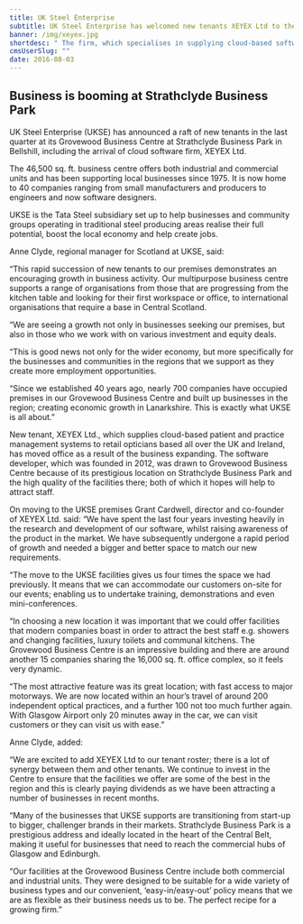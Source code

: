 ```yaml
---
title: UK Steel Enterprise
subtitle: UK Steel Enterprise has welcomed new tenants XEYEX Ltd to their Grovewood Business Centre.
banner: /img/xeyex.jpg
shortdesc: " The firm, which specialises in supplying cloud-based software management systems to retail opticians based in the UK, joins a further 40 companies that operate out of Strathclyde Business Park.  "
cmsUserSlug: ""
date: 2016-08-03 
---
```


## Business is booming at Strathclyde Business Park

UK Steel Enterprise (UKSE) has announced a raft of new tenants in the last quarter at its Grovewood Business Centre at Strathclyde Business Park in Bellshill, including the arrival of cloud software firm, XEYEX Ltd. 

The 46,500 sq. ft. business centre offers both industrial and commercial units and has been supporting local businesses since 1975. It is now home to 40 companies ranging from small manufacturers and producers to engineers and now software designers. 

UKSE is the Tata Steel subsidiary set up to help businesses and community groups operating in traditional steel producing areas realise their full potential, boost the local economy and help create jobs. 

Anne Clyde, regional manager for Scotland at UKSE, said: 

“This rapid succession of new tenants to our premises demonstrates an encouraging growth in business activity. Our multipurpose business centre supports a range of organisations from those that are progressing from the kitchen table and looking for their first workspace or office, to international organisations that require a base in Central Scotland.

“We are seeing a growth not only in businesses seeking our premises, but also in those who we work with on various investment and equity deals. 

“This is good news not only for the wider economy, but more specifically for the businesses and communities in the regions that we support as they create more employment opportunities.

“Since we established 40 years ago, nearly 700 companies have occupied premises in our Grovewood Business Centre and built up businesses in the region; creating economic growth in Lanarkshire. This is exactly what UKSE is all about.”

New tenant, XEYEX Ltd., which supplies cloud-based patient and practice management systems to retail opticians based all over the UK and Ireland, has moved office as a result of the business expanding. The software developer, which was founded in 2012, was drawn to Grovewood Business Centre because of its prestigious location on Strathclyde Business Park and the high quality of the facilities there; both of which it hopes will help to attract staff.

On moving to the UKSE premises Grant Cardwell, director and co-founder of XEYEX Ltd. said: “We have spent the last four years investing heavily in the research and development of our software, whilst raising awareness of the product in the market. We have subsequently undergone a rapid period of growth and needed a bigger and better space to match our new requirements.

“The move to the UKSE facilities gives us four times the space we had previously. It means that we can accommodate our customers on-site for our events; enabling us to undertake training, demonstrations and even mini-conferences.

“In choosing a new location it was important that we could offer facilities that modern companies boast in order to attract the best staff e.g. showers and changing facilities, luxury toilets and communal kitchens. The Grovewood Business Centre is an impressive building and there are around another 15 companies sharing the 16,000 sq. ft. office complex, so it feels very dynamic.

“The most attractive feature was its great location; with fast access to major motorways. We are now located within an hour’s travel of around 200 independent optical practices, and a further 100 not too much further again. With Glasgow Airport only 20 minutes away in the car, we can visit customers or they can visit us with ease.”

Anne Clyde, added: 

“We are excited to add XEYEX Ltd to our tenant roster; there is a lot of synergy between them and other tenants. We continue to invest in the Centre to ensure that the facilities we offer are some of the best in the region and this is clearly paying dividends as we have been attracting a number of businesses in recent months.

“Many of the businesses that UKSE supports are transitioning from start-up to bigger, challenger brands in their markets. Strathclyde Business Park is a prestigious address and ideally located in the heart of the Central Belt, making it useful for businesses that need to reach the commercial hubs of Glasgow and Edinburgh. 

“Our facilities at the Grovewood Business Centre include both commercial and industrial units. They were designed to be suitable for a wide variety of business types and our convenient, ‘easy-in/easy-out’ policy means that we are as flexible as their business needs us to be. The perfect recipe for a growing firm.”